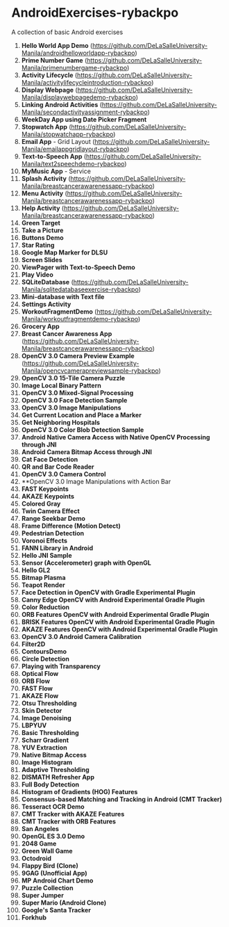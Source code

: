 # AndroidExercises-rybackpo

A collection of basic Android exercises

1. **Hello World App Demo** (https://github.com/DeLaSalleUniversity-Manila/androidhelloworldapp-rybackpo)
2. **Prime Number Game** (https://github.com/DeLaSalleUniversity-Manila/primenumbergame-rybackpo)
3. **Activity Lifecycle** (https://github.com/DeLaSalleUniversity-Manila/activitylifecycleintroduction-rybackpo)
4. **Display Webpage** (https://github.com/DeLaSalleUniversity-Manila/displaywebpagedemo-rybackpo)
5. **Linking Android Activities** (https://github.com/DeLaSalleUniversity-Manila/secondactivityassignment-rybackpo)
6. **WeekDay App using Date Picker Fragment** 
7. **Stopwatch App** (https://github.com/DeLaSalleUniversity-Manila/stopwatchapp-rybackpo)
8. **Email App** - Grid Layout (https://github.com/DeLaSalleUniversity-Manila/emailappgridlayout-rybackpo)
9. **Text-to-Speech App** (https://github.com/DeLaSalleUniversity-Manila/text2speechdemo-rybackpo)
10. **MyMusic App** - Service 
11. **Splash Activity** (https://github.com/DeLaSalleUniversity-Manila/breastcancerawarenessapp-rybackpo)
12. **Menu Activity** (https://github.com/DeLaSalleUniversity-Manila/breastcancerawarenessapp-rybackpo)
13. **Help Activity** (https://github.com/DeLaSalleUniversity-Manila/breastcancerawarenessapp-rybackpo)
14. **Green Target** 
15. **Take a Picture** 
16. **Buttons Demo** 
17. **Star Rating** 
18. **Google Map Marker for DLSU** 
19. **Screen Slides**
20. **ViewPager with Text-to-Speech Demo** 
21. **Play Video** 
22. **SQLiteDatabase** (https://github.com/DeLaSalleUniversity-Manila/sqlitedatabaseexercise-rybackpo)
23. **Mini-database with Text file** 
24. **Settings Activity** 
25. **WorkoutFragmentDemo** (https://github.com/DeLaSalleUniversity-Manila/workoutfragmentdemo-rybackpo)
26. **Grocery App** 
27. **Breast Cancer Awareness App** (https://github.com/DeLaSalleUniversity-Manila/breastcancerawarenessapp-rybackpo)
28. **OpenCV 3.0 Camera Preview Example** (https://github.com/DeLaSalleUniversity-Manila/opencvcamerapreviewsample-rybackpo)
29. **OpenCV 3.0 15-Tile Camera Puzzle** 
30. **Image Local Binary Pattern** 
31. **OpenCV 3.0 Mixed-Signal Processing**   
32. **OpenCV 3.0 Face Detection Sample** 
33. **OpenCV 3.0 Image Manipulations** 
34. **Get Current Location and Place a Marker** 
35. **Get Neighboring Hospitals** 
36. **OpenCV 3.0 Color Blob Detection Sample** 
37. **Android Native Camera Access with Native OpenCV Processing through JNI**
38. **Android Camera Bitmap Access through JNI** 
39. **Cat Face Detection** 
40. **QR and Bar Code Reader** 
41. **OpenCV 3.0 Camera Control** 
42. **OpenCV 3.0 Image Manipulations with Action Bar 
43. **FAST Keypoints** 
44. **AKAZE Keypoints** 
45. **Colored Gray** 
46. **Twin Camera Effect**
47. **Range Seekbar Demo** 
48. **Frame Difference (Motion Detect)**
49. **Pedestrian Detection** 
50. **Voronoi Effects** 
51. **FANN Library in Android** 
52. **Hello JNI Sample** 
53. **Sensor (Accelerometer) graph with OpenGL** 
54. **Hello GL2** 
55. **Bitmap Plasma** 
56. **Teapot Render** 
57. **Face Detection in OpenCV with Gradle Experimental Plugin** 
58. **Canny Edge OpenCV with Android Experimental Gradle Plugin** 
59. **Color Reduction** 
60. **ORB Features OpenCV with Android Experimental Gradle Plugin** 
61. **BRISK Features OpenCV with Android Experimental Gradle Plugin** 
62. **AKAZE Features OpenCV with Android Experimental Gradle Plugin** 
63. **OpenCV 3.0 Android Camera Calibration** 
64. **Filter2D** 
65. **ContoursDemo** 
66. **Circle Detection** 
67. **Playing with Transparency** 
68. **Optical Flow** 
69. **ORB Flow** 
70. **FAST Flow** 
71. **AKAZE Flow** 
72. **Otsu Thresholding** 
73. **Skin Detector**
74. **Image Denoising** 
75. **LBPYUV** 
76. **Basic Thresholding** 
77. **Scharr Gradient**
78. **YUV Extraction** 
79. **Native Bitmap Access** 
80. **Image Histogram** 
81. **Adaptive Thresholding** 
82. **DISMATH Refresher App** 
83. **Full Body Detection** 
84. **Histogram of Gradients (HOG) Features** 
85. **Consensus-based Matching and Tracking in Android (CMT Tracker)** 
86. **Tesseract OCR Demo**
87. **CMT Tracker with AKAZE Features** 
88. **CMT Tracker with ORB Features** 
89. **San Angeles** 
90. **OpenGL ES 3.0 Demo** 
91. **2048 Game** 
92. **Green Wall Game** 
93. **Octodroid** 
94. **Flappy Bird (Clone)** 
95. **9GAG (Unofficial App)** 
96. **MP Android Chart Demo** 
97. **Puzzle Collection** 
98. **Super Jumper** 
99. **Super Mario (Android Clone)** 
100. **Google's Santa Tracker** 
101. **Forkhub** 
